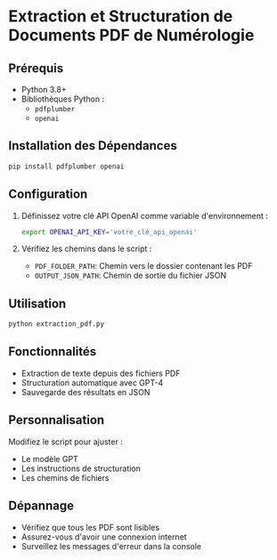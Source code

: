 # Extraction et Structuration de Documents PDF de Numérologie

## Prérequis

- Python 3.8+
- Bibliothèques Python :
  - `pdfplumber`
  - `openai`

## Installation des Dépendances

```bash
pip install pdfplumber openai
```

## Configuration

1. Définissez votre clé API OpenAI comme variable d'environnement :
   ```bash
   export OPENAI_API_KEY='votre_clé_api_openai'
   ```

2. Vérifiez les chemins dans le script :
   - `PDF_FOLDER_PATH`: Chemin vers le dossier contenant les PDF
   - `OUTPUT_JSON_PATH`: Chemin de sortie du fichier JSON

## Utilisation

```bash
python extraction_pdf.py
```

## Fonctionnalités

- Extraction de texte depuis des fichiers PDF
- Structuration automatique avec GPT-4
- Sauvegarde des résultats en JSON

## Personnalisation

Modifiez le script pour ajuster :
- Le modèle GPT
- Les instructions de structuration
- Les chemins de fichiers

## Dépannage

- Vérifiez que tous les PDF sont lisibles
- Assurez-vous d'avoir une connexion internet
- Surveillez les messages d'erreur dans la console
